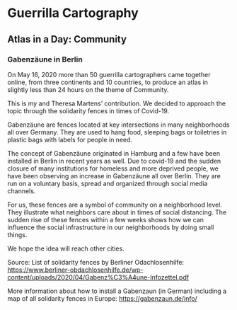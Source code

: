 # Guerrilla Cartography

## Atlas in a Day: Community

### Gabenzäune in Berlin

On May 16, 2020 more than 50 guerrilla cartographers came together online, from three continents and 10 countries, to produce an atlas in slightly less than 24 hours on the theme of Community.

This is my and Theresa Martens’ contribution. We decided to approach the topic through the solidarity fences in times of Covid-19. 

Gabenzäune are fences located at key intersections in many neighborhoods all over Germany. They are used to hang food, sleeping bags or toiletries in plastic bags with labels for people in need.

The concept of Gabenzäune originated in Hamburg and a few have been installed in Berlin in recent years as well. Due to covid-19 and the sudden closure of many institutions for homeless and more deprived people, we have been observing an increase in Gabenzäune all over Berlin. They are run on a voluntary basis, spread and organized through social media channels.

For us, these fences are a symbol of community on a neighborhood level. They illustrate what neighbors care about in times of social distancing. The sudden rise of these fences within a few weeks shows how we can influence the social infrastructure in our neighborhoods by doing small things. 

We hope the idea will reach other cities.

Source: List of solidarity fences by Berliner Odachlosenhilfe: https://www.berliner-obdachlosenhilfe.de/wp-content/uploads/2020/04/Gabenz%C3%A4une-Infozettel.pdf

More information about how to install a Gabenzaun (in German) including a map of all solidarity fences in Europe: https://gabenzaun.de/info/


